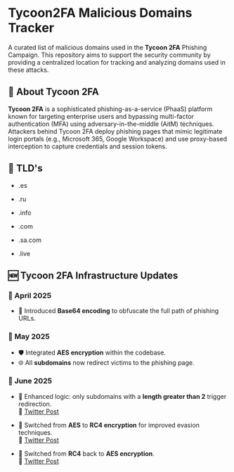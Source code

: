 # Tycoon2FA Malicious Domains Tracker

A curated list of malicious domains used in the **Tycoon 2FA** Phishing Campaign. 
This repository aims to support the security community by providing a centralized location for tracking and analyzing domains used in these attacks.

## 🚨 About Tycoon 2FA

**Tycoon 2FA** is a sophisticated phishing-as-a-service (PhaaS) platform known for targeting enterprise users and bypassing multi-factor authentication (MFA) using adversary-in-the-middle (AitM) techniques. Attackers behind Tycoon 2FA deploy phishing pages that mimic legitimate login portals (e.g., Microsoft 365, Google Workspace) and use proxy-based interception to capture credentials and session tokens.

## 📂 TLD's
- .es

- .ru

- .info

- .com

- .sa.com

- .live

## 🆕 Tycoon 2FA Infrastructure Updates

### 📅 April 2025
- 🔐 Introduced **Base64 encoding** to obfuscate the full path of phishing URLs.

### 📅 May 2025
- 🛡️ Integrated **AES encryption** within the codebase.
- 🌐 All **subdomains** now redirect victims to the phishing page.

### 📅 June 2025
- 🧠 Enhanced logic: only subdomains with a **length greater than 2** trigger redirection.  
  🔗 [Twitter Post](https://x.com/RacWatchin8872/status/1933911867090767886)

- 🔄 Switched from **AES** to **RC4 encryption** for improved evasion techniques.  
  🔗 [Twitter Post](https://x.com/RacWatchin8872/status/1933911867090767886)

- 🔁 Switched from **RC4** back to **AES encryption**.  
  🔗 [Twitter Post](https://x.com/RacWatchin8872/status/1935343135665832146)
